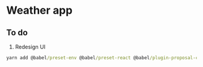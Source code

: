 # Weather app

## To do

1. Redesign UI

```cmd
yarn add @babel/preset-env @babel/preset-react @babel/plugin-proposal-class-properties @babel/plugin-transform-runtime babel-plugin-transform-react-remove-prop-types --dev
```
